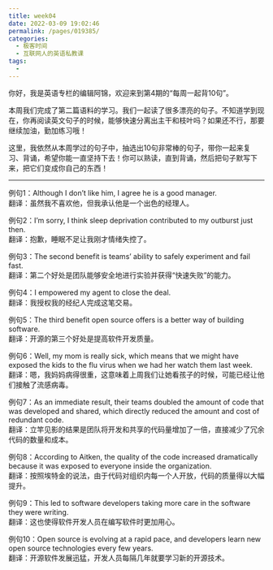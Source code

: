 ```yaml
---
title: week04
date: 2022-03-09 19:02:46
permalink: /pages/019385/
categories:
  - 极客时间
  - 互联网人的英语私教课
tags:
  - 
---
```

<p>你好，我是英语专栏的编辑阿锦，欢迎来到第4期的“每周一起背10句”。</p><p>本周我们完成了第二篇语料的学习。我们一起读了很多漂亮的句子。不知道学到现在，你再阅读英文句子的时候，能够快速分离出主干和枝叶吗？如果还不行，那要继续加油，勤加练习哦！</p><p>这里，我依然从本周学过的句子中，抽选出10句非常棒的句子，带你一起来复习、背诵，希望你能一直坚持下去！你可以熟读，直到背诵，然后把句子默写下来，把它们变成你自己的东西！</p><hr><p>例句1：Although I don’t like him, I agree he is a good manager.<br>
翻译：虽然我不喜欢他，但我承认他是一个出色的经理人。</p><p>例句2：I’m sorry, I think sleep deprivation contributed to my outburst just then.<br>
翻译：抱歉，睡眠不足让我刚才情绪失控了。</p><p>例句3：The second benefit is teams’ ability to safely experiment and fail fast.<br>
翻译：第二个好处是团队能够安全地进行实验并获得“快速失败”的能力。</p><p>例句4：I empowered my agent to close the deal.<br>
翻译：我授权我的经纪人完成这笔交易。</p><!-- [[[read_end]]] --><p>例句5：The third benefit open source offers is a better way of building software.<br>
翻译：开源的第三个好处是提高软件开发质量。</p><p>例句6：Well, my mom is really sick, which means that we might have exposed the kids to the flu virus when we had her watch them last week.<br>
翻译：嗯，我妈妈病得很重，这意味着上周我们让她看孩子的时候，可能已经让他们接触了流感病毒。</p><p>例句7：As an immediate result, their teams doubled the amount of code that was developed and shared, which directly reduced the amount and cost of redundant code.<br>
翻译：立竿见影的结果是团队将开发和共享的代码量增加了一倍，直接减少了冗余代码的数量和成本。</p><p>例句8：According to Aitken, the quality of the code increased dramatically because it was exposed to everyone inside the organization.<br>
翻译：按照埃特金的说法，由于代码对组织内每一个人开放，代码的质量得以大幅提升。</p><p>例句9：This led to software developers taking more care in the software they were writing.<br>
翻译：这也使得软件开发人员在编写软件时更加用心。</p><p>例句10：Open source is evolving at a rapid pace, and developers learn new open source technologies every few years.<br>
翻译：开源软件发展迅猛，开发人员每隔几年就要学习新的开源技术。</p>